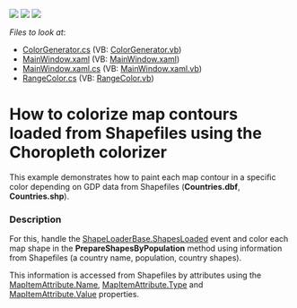 <!-- default badges list -->
![](https://img.shields.io/endpoint?url=https://codecentral.devexpress.com/api/v1/VersionRange/128571207/12.2.7%2B)
[![](https://img.shields.io/badge/Open_in_DevExpress_Support_Center-FF7200?style=flat-square&logo=DevExpress&logoColor=white)](https://supportcenter.devexpress.com/ticket/details/E4587)
[![](https://img.shields.io/badge/📖_How_to_use_DevExpress_Examples-e9f6fc?style=flat-square)](https://docs.devexpress.com/GeneralInformation/403183)
<!-- default badges end -->
<!-- default file list -->
*Files to look at*:

* [ColorGenerator.cs](./CS/CustomMapColorizer/ColorGenerator.cs) (VB: [ColorGenerator.vb](./VB/CustomMapColorizer/ColorGenerator.vb))
* [MainWindow.xaml](./CS/CustomMapColorizer/MainWindow.xaml) (VB: [MainWindow.xaml](./VB/CustomMapColorizer/MainWindow.xaml))
* [MainWindow.xaml.cs](./CS/CustomMapColorizer/MainWindow.xaml.cs) (VB: [MainWindow.xaml.vb](./VB/CustomMapColorizer/MainWindow.xaml.vb))
* [RangeColor.cs](./CS/CustomMapColorizer/RangeColor.cs) (VB: [RangeColor.vb](./VB/CustomMapColorizer/RangeColor.vb))
<!-- default file list end -->
# How to colorize map contours loaded from Shapefiles using the Choropleth colorizer


<p>This example demonstrates how to paint each map contour in a specific color depending on GDP data from Shapefiles (<strong>Countries.dbf</strong>,<strong> Countries.shp</strong>).<br />
</p>


<h3>Description</h3>

<p>For this, handle the  <a href="http://documentation.devexpress.com/#WPF/DevExpressXpfMapShapeLoaderBase_ShapesLoadedtopic"><u>ShapeLoaderBase.ShapesLoaded</u></a> event and color each map shape in the <strong>PrepareShapesByPopulation</strong> method using information from Shapefiles (a country name, population, country shapes). </p><p>This information is accessed from Shapefiles by attributes using the <a href="http://documentation.devexpress.com/#WPF/DevExpressXpfMapMapItemAttribute_Nametopic"><u>MapItemAttribute.Name</u></a>, <a href="http://documentation.devexpress.com/#WPF/DevExpressXpfMapMapItemAttribute_Typetopic"><u>MapItemAttribute.Type</u></a> and <a href="http://documentation.devexpress.com/#WPF/DevExpressXpfMapMapItemAttribute_Valuetopic"><u>MapItemAttribute.Value</u></a> properties. </p><br />


<br/>


